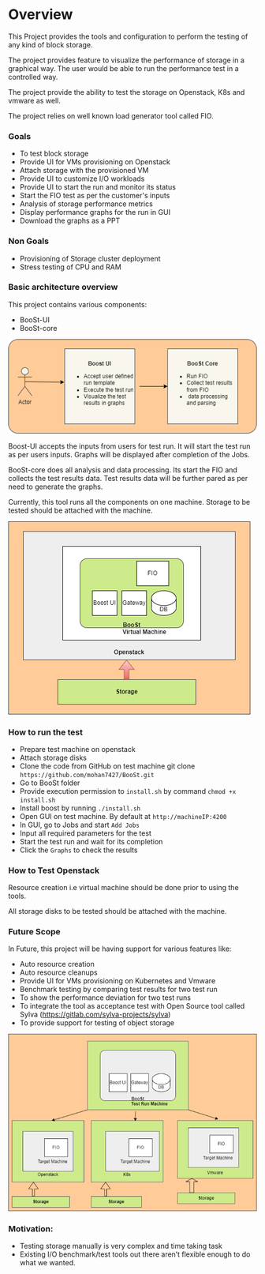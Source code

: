 # Overview

This Project provides the tools and configuration to perform the testing of any kind of block storage.

The project provides feature to visualize the performance of storage in a graphical way. The user would be able to run the performance test in a controlled way.

The project provide the ability to test the storage on Openstack, K8s and vmware as well.

The project relies on well known load generator tool called FIO.
### Goals

- To test block storage
- Provide UI for VMs provisioning on Openstack
- Attach storage with the provisioned VM
- Provide UI to customize I/O workloads
- Provide UI to start the run and monitor its status
- Start the FIO test as per the customer's inputs
- Analysis of storage performance metrics
- Display performance graphs for the run in GUI
- Download the graphs as a PPT

### Non Goals

- Provisioning of Storage cluster deployment
- Stress testing of CPU and RAM

### Basic architecture overview

This project contains various components:
- BooSt-UI
- BooSt-core

![Components Diagram](./img/.././img/ComponentsDesign.png)

Boost-UI accepts the inputs from users for test run. It will start the test run as per users inputs. Graphs will be displayed after completion of the Jobs.

BooSt-core does all analysis and data processing. Its start the FIO and collects the test results data. Test results data will be further pared as per need to generate the graphs.

Currently, this tool runs all the components on one machine. Storage to be tested should be attached with the machine.

![Architecture Design](./img/.././img/Architecture.png)

### How to run the test

- Prepare test machine on openstack
- Attach storage disks
- Clone the code from GitHub on test machine
  git clone `https://github.com/mohan7427/BooSt.git`
- Go to BooSt folder
- Provide execution permission to `install.sh` by command `chmod +x install.sh`
- Install boost by running `./install.sh`
- Open GUI on test machine. By default at `http://machineIP:4200`
- In GUI, go to Jobs and start `Add Jobs`
- Input all required parameters for the test
- Start the test run and wait for its completion
- Click the `Graphs` to check the results


### How to Test Openstack
Resource creation i.e virtual machine should be done prior to using the tools.

All storage disks to be tested should be attached with the machine.

### Future Scope

In Future, this project will be having support for various features like:

- Auto resource creation
- Auto resource cleanups
- Provide UI for VMs provisioning on Kubernetes and Vmware
- Benchmark testing by comparing test results for two test run
- To show the performance deviation for two test runs
- To integrate the tool as acceptance test with Open Source tool called Sylva (https://gitlab.com/sylva-projects/sylva)
- To provide support for testing of object storage

![Architecture Design](./img/.././img/ArchitectureFuture.png)


### Motivation:

- Testing storage manually is very complex and time taking task
- Existing I/O benchmark/test tools out there aren’t flexible enough to do what we wanted.